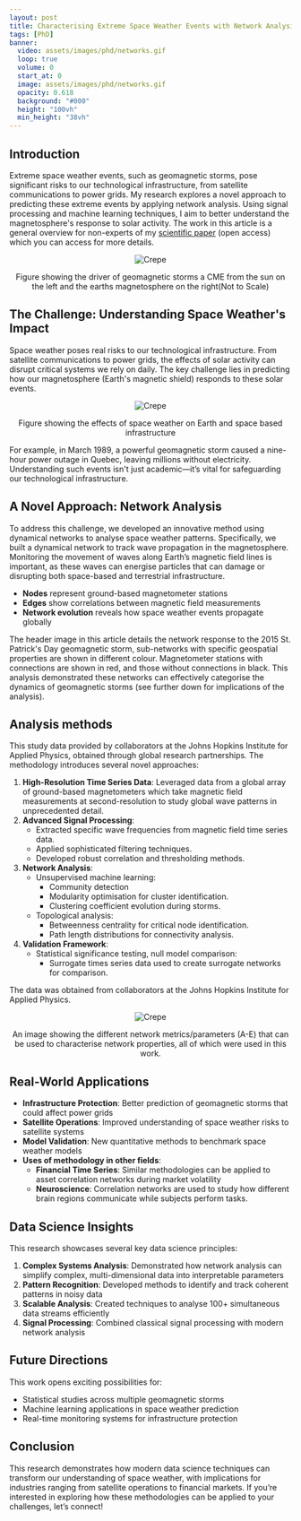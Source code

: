 ```yaml
---
layout: post
title: Characterising Extreme Space Weather Events with Network Analysis
tags: [PhD]
banner:
  video: assets/images/phd/networks.gif
  loop: true
  volume: 0
  start_at: 0
  image: assets/images/phd/networks.gif
  opacity: 0.618
  background: "#000"
  height: "100vh"
  min_height: "38vh"
---
```


## Introduction

Extreme space weather events, such as geomagnetic storms, pose significant risks to our technological infrastructure, from satellite communications to power grids. My research explores a novel approach to predicting these extreme events by applying network analysis. Using signal processing and machine learning techniques, I aim to better understand the magnetosphere's response to solar activity. The work in this article is a general overview for non-experts of my [scientific paper](https://agupubs.onlinelibrary.wiley.com/doi/full/10.1029/2022JA031175) (open access) which you can access for more details. 

<p style="text-align: center;">
<img src="{{ site.baseurl }}/assets/images/phd/cme.jpg" alt="Crepe">
<figcaption style="text-align: center;"> Figure showing the driver of geomagnetic storms a CME from the sun on the left and the earths magnetosphere on the right(Not to Scale)</figcaption>
</p>

## The Challenge: Understanding Space Weather's Impact

Space weather poses real risks to our technological infrastructure. From satellite communications to power grids, the effects of solar activity can disrupt critical systems we rely on daily. The key challenge lies in predicting how our magnetosphere (Earth's magnetic shield) responds to these solar events.

<p style="text-align: center;">
<img src="{{ site.baseurl }}/assets/images/phd/space_weather_effects.jpg" alt="Crepe">
<figcaption style="text-align: center;"> Figure showing the effects of space weather on Earth and space based infrastructure</figcaption>
</p>

For example, in March 1989, a powerful geomagnetic storm caused a nine-hour power outage in Quebec, leaving millions without electricity. Understanding such events isn't just academic—it’s vital for safeguarding our technological infrastructure.

## A Novel Approach: Network Analysis

To address this challenge, we developed an innovative method using dynamical networks to analyse space weather patterns. Specifically, we built a dynamical network to track wave propagation in the magnetosphere. Monitoring the movement of waves along Earth’s magnetic field lines is important, as these waves can energise particles that can damage or disrupting both space-based and terrestrial infrastructure.

- **Nodes** represent ground-based magnetometer stations
- **Edges** show correlations between magnetic field measurements
- **Network evolution** reveals how space weather events propagate globally

The header image in this article details the network response to the 2015 St. Patrick's Day geomagnetic storm, sub-networks with specific geospatial properties are shown in different colour. Magnetometer stations with connections are shown in red, and those without connections in black. This analysis demonstrated these networks can effectively categorise the dynamics of geomagnetic storms (see further down for implications of the analysis).

## Analysis methods

This study  data provided by collaborators at the Johns Hopkins Institute for Applied Physics, obtained through global research partnerships. The methodology introduces several novel approaches:

1. **High-Resolution Time Series Data**: Leveraged data from a global array of ground-based magnetometers which take magnetic field measurements at second-resolution to study global wave patterns in unprecedented detail.
2. **Advanced Signal Processing**: 
   - Extracted specific wave frequencies from magnetic field time series data.
   - Applied sophisticated filtering techniques.
   - Developed robust correlation and thresholding methods.
3. **Network Analysis**:
   - Unsupervised machine learning:
      - Community detection
      - Modularity optimisation for cluster identification.
      - Clustering coefficient evolution during storms.
   - Topological analysis:
      - Betweenness centrality for critical node identification.
      - Path length distributions for connectivity analysis.
4. **Validation Framework**:
   - Statistical significance testing, null model comparison:
      - Surrogate times series data used to create surrogate networks for comparison. 

The data was obtained from collaborators at the Johns Hopkins Institute for Applied Physics.

<p style="text-align: center;">
<img src="{{ site.baseurl }}/assets/images/phd/network_metrics.png" alt="Crepe">
  <figcaption style="text-align: center;">An image showing the different network metrics/parameters (A-E) that can be used to characterise network properties, all of which were used in this work.</figcaption>
</p>



## Real-World Applications

- **Infrastructure Protection**: Better prediction of geomagnetic storms that could affect power grids
- **Satellite Operations**: Improved understanding of space weather risks to satellite systems 
- **Model Validation**: New quantitative methods to benchmark space weather models
- **Uses of methodology in other fields**:
  - **Financial Time Series**: Similar methodologies can be applied to asset correlation networks during market volatility
  - **Neuroscience**: Correlation networks are used to study how different brain regions communicate while subjects perform tasks.

## Data Science Insights

This research showcases several key data science principles:

1. **Complex Systems Analysis**: Demonstrated how network analysis can simplify complex, multi-dimensional data into interpretable parameters
2. **Pattern Recognition**: Developed methods to identify and track coherent patterns in noisy data
3. **Scalable Analysis**: Created techniques to analyse 100+ simultaneous data streams efficiently
4. **Signal Processing**: Combined classical signal processing with modern network analysis

## Future Directions

This work opens exciting possibilities for:

- Statistical studies across multiple geomagnetic storms
- Machine learning applications in space weather prediction
- Real-time monitoring systems for infrastructure protection

## Conclusion

This research demonstrates how modern data science techniques can transform our understanding of space weather, with implications for industries ranging from satellite operations to financial markets. If you’re interested in exploring how these methodologies can be applied to your challenges, let’s connect!
 
